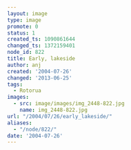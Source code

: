 ```yaml
---
layout: image
type: image
promote: 0
status: 1
created_ts: 1090861644
changed_ts: 1372159401
node_id: 822
title: Early, lakeside
author: anj
created: '2004-07-26'
changed: '2013-06-25'
tags:
  - Rotorua
images:
  - src: image/images/img_2448-822.jpg
    name: img_2448-822.jpg
url: "/2004/07/26/early_lakeside/"
aliases:
  - "/node/822/"
date: '2004-07-26'
---
```


